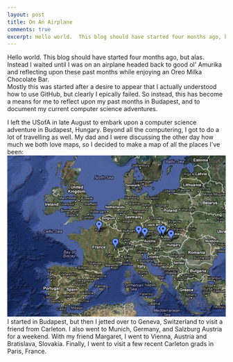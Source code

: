```yaml
---
layout: post
title: On An Airplane
comments: true
excerpt: Hello world.  This blog should have started four months ago, but alas.  Instead I waited until I was on an airplane headed back to good ol' Amurika and reflecting upon these past months while enjoying an Oreo Milka Chocolate Bar. 
---
```


Hello world.  This blog should have started four months ago, but alas.  Instead I waited until I was on an airplane headed back to good ol' Amurika and reflecting upon these past months while enjoying an Oreo Milka Chocolate Bar.  
Mostly this was started after a desire to appear that I actually understood how to use GitHub, but clearly I epically failed.  So instead, this has become a means for me to reflect upon my past months in Budapest, and to document my current computer science adventures.
</br>

I left the USofA in late August to embark upon a computer science adventure in Budapest, Hungary.  Beyond all the computering, I got to do a lot of travelling as well.  My dad and I were discussing the other day how much we both love maps, so I decided to make a map of all the places I've been:
<img class="scale-with-grid" src="/images/europe.png">
</br>
I started in Budapest, but then I jetted over to Geneva, Switzerland to visit a friend from Carleton.  I also went to Munich, Germany, and Salzburg Austria for a weekend.  With my friend Margaret, I went to Vienna, Austria and Bratislava, Slovakia.  Finally, I went to visit a few recent Carleton grads in Paris, France.  